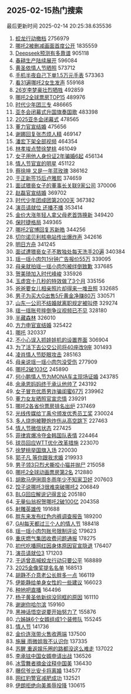 ## 2025-02-15热门搜索 
最后更新时间 2025-02-14 20:25:38.635536 
1. [蛟龙行动撤档](https://s.weibo.com/weibo?q=%E8%9B%9F%E9%BE%99%E8%A1%8C%E5%8A%A8%E6%92%A4%E6%A1%A3&t=31&band_rank=1&Refer=top) 2756979
1. [哪吒2被删减画面首度公开](https://s.weibo.com/weibo?q=%23%E5%93%AA%E5%90%922%E8%A2%AB%E5%88%A0%E5%87%8F%E7%94%BB%E9%9D%A2%E9%A6%96%E5%BA%A6%E5%85%AC%E5%BC%80%23&t=31&band_rank=1&Refer=top) 1835559
1. [Deepseek预测有多靠谱](https://s.weibo.com/weibo?q=%23Deepseek%E9%A2%84%E6%B5%8B%E6%9C%89%E5%A4%9A%E9%9D%A0%E8%B0%B1%23&t=31&band_rank=2&Refer=top) 905118
1. [春耕生产陆续展开](https://s.weibo.com/weibo?q=%23%E6%98%A5%E8%80%95%E7%94%9F%E4%BA%A7%E9%99%86%E7%BB%AD%E5%B1%95%E5%BC%80%23&t=31&band_rank=3&Refer=top) 596084
1. [黄圣依情人节晒照](https://s.weibo.com/weibo?q=%23%E9%BB%84%E5%9C%A3%E4%BE%9D%E6%83%85%E4%BA%BA%E8%8A%82%E6%99%92%E7%85%A7%23&t=31&band_rank=4&Refer=top) 573712
1. [手机半夜自己下单1.5万元手表](https://s.weibo.com/weibo?q=%23%E6%89%8B%E6%9C%BA%E5%8D%8A%E5%A4%9C%E8%87%AA%E5%B7%B1%E4%B8%8B%E5%8D%951.5%E4%B8%87%E5%85%83%E6%89%8B%E8%A1%A8%23&t=31&band_rank=2&Refer=top) 573363
1. [看31遍哪吒2女生发声](https://s.weibo.com/weibo?q=%23%E7%9C%8B31%E9%81%8D%E5%93%AA%E5%90%922%E5%A5%B3%E7%94%9F%E5%8F%91%E5%A3%B0%23&t=31&band_rank=5&Refer=top) 559168
1. [26岁李梦豪壮烈牺牲](https://s.weibo.com/weibo?q=%2326%E5%B2%81%E6%9D%8E%E6%A2%A6%E8%B1%AA%E5%A3%AE%E7%83%88%E7%89%BA%E7%89%B2%23&t=31&band_rank=17&Refer=top) 492859
1. [哪吒2全球票房TOP15](https://s.weibo.com/weibo?q=%23%E5%93%AA%E5%90%922%E5%85%A8%E7%90%83%E7%A5%A8%E6%88%BFTOP15%23&t=31&band_rank=7&Refer=top) 489976
1. [时代少年团三专](https://s.weibo.com/weibo?q=%23%E6%97%B6%E4%BB%A3%E5%B0%91%E5%B9%B4%E5%9B%A2%E4%B8%89%E4%B8%93%23&t=31&band_rank=8&Refer=top) 486665
1. [亚冬会闭幕式升国旗奏国歌](https://s.weibo.com/weibo?q=%23%E4%BA%9A%E5%86%AC%E4%BC%9A%E9%97%AD%E5%B9%95%E5%BC%8F%E5%8D%87%E5%9B%BD%E6%97%97%E5%A5%8F%E5%9B%BD%E6%AD%8C%23&t=31&band_rank=9&Refer=top) 483398
1. [2025亚冬会闭幕式](https://s.weibo.com/weibo?q=%232025%E4%BA%9A%E5%86%AC%E4%BC%9A%E9%97%AD%E5%B9%95%E5%BC%8F%23&t=31&band_rank=10&Refer=top) 478565
1. [董力官宣结婚](https://s.weibo.com/weibo?q=%23%E8%91%A3%E5%8A%9B%E5%AE%98%E5%AE%A3%E7%BB%93%E5%A9%9A%23&t=31&band_rank=11&Refer=top) 475656
1. [谢娜回复张杰烦人精](https://s.weibo.com/weibo?q=%23%E8%B0%A2%E5%A8%9C%E5%9B%9E%E5%A4%8D%E5%BC%A0%E6%9D%B0%E7%83%A6%E4%BA%BA%E7%B2%BE%23&t=31&band_rank=12&Refer=top) 469147
1. [潘宏下架全部视频](https://s.weibo.com/weibo?q=%23%E6%BD%98%E5%AE%8F%E4%B8%8B%E6%9E%B6%E5%85%A8%E9%83%A8%E8%A7%86%E9%A2%91%23&t=31&band_rank=13&Refer=top) 464354
1. [林孝埈点赞徐梦桃](https://s.weibo.com/weibo?q=%E6%9E%97%E5%AD%9D%E5%9F%88%E7%82%B9%E8%B5%9E%E5%BE%90%E6%A2%A6%E6%A1%83&t=31&band_rank=14&Refer=top) 461049
1. [女子用他人身份证2年骗婚6起](https://s.weibo.com/weibo?q=%23%E5%A5%B3%E5%AD%90%E7%94%A8%E4%BB%96%E4%BA%BA%E8%BA%AB%E4%BB%BD%E8%AF%812%E5%B9%B4%E9%AA%97%E5%A9%9A6%E8%B5%B7%23&t=31&band_rank=15&Refer=top) 456134
1. [情人节官宣的明星](https://s.weibo.com/weibo?q=%23%E6%83%85%E4%BA%BA%E8%8A%82%E5%AE%98%E5%AE%A3%E7%9A%84%E6%98%8E%E6%98%9F%23&t=31&band_rank=7&Refer=top) 451122
1. [蔡徐坤 又是一年蓝玫瑰](https://s.weibo.com/weibo?q=%E8%94%A1%E5%BE%90%E5%9D%A4%20%E5%8F%88%E6%98%AF%E4%B8%80%E5%B9%B4%E8%93%9D%E7%8E%AB%E7%91%B0&t=31&band_rank=18&Refer=top) 386162
1. [于正新签15后卢雅熙](https://s.weibo.com/weibo?q=%23%E4%BA%8E%E6%AD%A3%E6%96%B0%E7%AD%BE15%E5%90%8E%E5%8D%A2%E9%9B%85%E7%86%99%23&t=31&band_rank=19&Refer=top) 374659
1. [面试猥亵女子的董事长关联9家公司](https://s.weibo.com/weibo?q=%23%E9%9D%A2%E8%AF%95%E7%8C%A5%E4%BA%B5%E5%A5%B3%E5%AD%90%E7%9A%84%E8%91%A3%E4%BA%8B%E9%95%BF%E5%85%B3%E8%81%949%E5%AE%B6%E5%85%AC%E5%8F%B8%23&t=31&band_rank=20&Refer=top) 370006
1. [赵磊官宣结婚](https://s.weibo.com/weibo?q=%23%E8%B5%B5%E7%A3%8A%E5%AE%98%E5%AE%A3%E7%BB%93%E5%A9%9A%23&t=31&band_rank=6&Refer=top) 369702
1. [时代少年团成团第2000天](https://s.weibo.com/weibo?q=%23%E6%97%B6%E4%BB%A3%E5%B0%91%E5%B9%B4%E5%9B%A2%E6%88%90%E5%9B%A2%E7%AC%AC2000%E5%A4%A9%23&t=31&band_rank=44&Refer=top) 367382
1. [演员请就位 还播不播](https://s.weibo.com/weibo?q=%E6%BC%94%E5%91%98%E8%AF%B7%E5%B0%B1%E4%BD%8D%20%E8%BF%98%E6%92%AD%E4%B8%8D%E6%92%AD&t=31&band_rank=23&Refer=top) 353414
1. [金价大涨年轻人拿父母老首饰换新](https://s.weibo.com/weibo?q=%23%E9%87%91%E4%BB%B7%E5%A4%A7%E6%B6%A8%E5%B9%B4%E8%BD%BB%E4%BA%BA%E6%8B%BF%E7%88%B6%E6%AF%8D%E8%80%81%E9%A6%96%E9%A5%B0%E6%8D%A2%E6%96%B0%23&t=31&band_rank=4&Refer=top) 349420
1. [保时捷格局](https://s.weibo.com/weibo?q=%23%E4%BF%9D%E6%97%B6%E6%8D%B7%E6%A0%BC%E5%B1%80%23&t=31&band_rank=5&Refer=top) 349365
1. [哪吒2官博回复苏新皓](https://s.weibo.com/weibo?q=%23%E5%93%AA%E5%90%922%E5%AE%98%E5%8D%9A%E5%9B%9E%E5%A4%8D%E8%8B%8F%E6%96%B0%E7%9A%93%23&t=31&band_rank=8&Refer=top) 344256
1. [切尔诺贝利核电站传出爆炸声](https://s.weibo.com/weibo?q=%23%E5%88%87%E5%B0%94%E8%AF%BA%E8%B4%9D%E5%88%A9%E6%A0%B8%E7%94%B5%E7%AB%99%E4%BC%A0%E5%87%BA%E7%88%86%E7%82%B8%E5%A3%B0%23&t=31&band_rank=9&Refer=top) 342616
1. [明日方舟](https://s.weibo.com/weibo?q=%E6%98%8E%E6%97%A5%E6%96%B9%E8%88%9F&t=31&band_rank=10&Refer=top) 341245
1. [面试遭猥亵女子不敢独处每天洗手20遍](https://s.weibo.com/weibo?q=%23%E9%9D%A2%E8%AF%95%E9%81%AD%E7%8C%A5%E4%BA%B5%E5%A5%B3%E5%AD%90%E4%B8%8D%E6%95%A2%E7%8B%AC%E5%A4%84%E6%AF%8F%E5%A4%A9%E6%B4%97%E6%89%8B20%E9%81%8D%23&t=31&band_rank=11&Refer=top) 340384
1. [瑶一瑶小肉包1分钟广告报价55万](https://s.weibo.com/weibo?q=%23%E7%91%B6%E4%B8%80%E7%91%B6%E5%B0%8F%E8%82%89%E5%8C%851%E5%88%86%E9%92%9F%E5%B9%BF%E5%91%8A%E6%8A%A5%E4%BB%B755%E4%B8%87%23&t=31&band_rank=12&Refer=top) 339095
1. [母亲就拍瑶一瑶小肉包被绊倒致歉](https://s.weibo.com/weibo?q=%23%E6%AF%8D%E4%BA%B2%E5%B0%B1%E6%8B%8D%E7%91%B6%E4%B8%80%E7%91%B6%E5%B0%8F%E8%82%89%E5%8C%85%E8%A2%AB%E7%BB%8A%E5%80%92%E8%87%B4%E6%AD%89%23&t=31&band_rank=13&Refer=top) 337685
1. [贺美琦加入时代峰峻](https://s.weibo.com/weibo?q=%23%E8%B4%BA%E7%BE%8E%E7%90%A6%E5%8A%A0%E5%85%A5%E6%97%B6%E4%BB%A3%E5%B3%B0%E5%B3%BB%23&t=31&band_rank=14&Refer=top) 335926
1. [玉虚宫十几秒的特效做了3个月](https://s.weibo.com/weibo?q=%23%E7%8E%89%E8%99%9A%E5%AE%AB%E5%8D%81%E5%87%A0%E7%A7%92%E7%9A%84%E7%89%B9%E6%95%88%E5%81%9A%E4%BA%863%E4%B8%AA%E6%9C%88%23&t=31&band_rank=15&Refer=top) 335156
1. [爸爸要女儿相亲照片却得来一堆丑照](https://s.weibo.com/weibo?q=%23%E7%88%B8%E7%88%B8%E8%A6%81%E5%A5%B3%E5%84%BF%E7%9B%B8%E4%BA%B2%E7%85%A7%E7%89%87%E5%8D%B4%E5%BE%97%E6%9D%A5%E4%B8%80%E5%A0%86%E4%B8%91%E7%85%A7%23&t=31&band_rank=16&Refer=top) 332685
1. [男子为买大G出售5斤黄金净赚80万](https://s.weibo.com/weibo?q=%23%E7%94%B7%E5%AD%90%E4%B8%BA%E4%B9%B0%E5%A4%A7G%E5%87%BA%E5%94%AE5%E6%96%A4%E9%BB%84%E9%87%91%E5%87%80%E8%B5%9A80%E4%B8%87%23&t=31&band_rank=18&Refer=top) 330571
1. [山东一公司不结婚就离职规定被叫停](https://s.weibo.com/weibo?q=%23%E5%B1%B1%E4%B8%9C%E4%B8%80%E5%85%AC%E5%8F%B8%E4%B8%8D%E7%BB%93%E5%A9%9A%E5%B0%B1%E7%A6%BB%E8%81%8C%E8%A7%84%E5%AE%9A%E8%A2%AB%E5%8F%AB%E5%81%9C%23&t=31&band_rank=19&Refer=top) 329274
1. [瑶一瑶账号摔倒争议视频已不见](https://s.weibo.com/weibo?q=%23%E7%91%B6%E4%B8%80%E7%91%B6%E8%B4%A6%E5%8F%B7%E6%91%94%E5%80%92%E4%BA%89%E8%AE%AE%E8%A7%86%E9%A2%91%E5%B7%B2%E4%B8%8D%E8%A7%81%23&t=31&band_rank=20&Refer=top) 328180
1. [半藏森林](https://s.weibo.com/weibo?q=%E5%8D%8A%E8%97%8F%E6%A3%AE%E6%9E%97&t=31&band_rank=21&Refer=top) 326010
1. [方力申官宣结婚](https://s.weibo.com/weibo?q=%23%E6%96%B9%E5%8A%9B%E7%94%B3%E5%AE%98%E5%AE%A3%E7%BB%93%E5%A9%9A%23&t=31&band_rank=22&Refer=top) 325422
1. [哪吒](https://s.weibo.com/weibo?q=%E5%93%AA%E5%90%92&t=31&band_rank=23&Refer=top) 320337
1. [不小心误入抓娃娃机的设置界面](https://s.weibo.com/weibo?q=%E4%B8%8D%E5%B0%8F%E5%BF%83%E8%AF%AF%E5%85%A5%E6%8A%93%E5%A8%83%E5%A8%83%E6%9C%BA%E7%9A%84%E8%AE%BE%E7%BD%AE%E7%95%8C%E9%9D%A2&t=31&band_rank=24&Refer=top) 306904
1. [为了活下去公交公司将40座改9座](https://s.weibo.com/weibo?q=%23%E4%B8%BA%E4%BA%86%E6%B4%BB%E4%B8%8B%E5%8E%BB%E5%85%AC%E4%BA%A4%E5%85%AC%E5%8F%B8%E5%B0%8640%E5%BA%A7%E6%94%B99%E5%BA%A7%23&t=31&band_rank=25&Refer=top) 301493
1. [凌肖情人节眨眼攻击](https://s.weibo.com/weibo?q=%E5%87%8C%E8%82%96%E6%83%85%E4%BA%BA%E8%8A%82%E7%9C%A8%E7%9C%BC%E6%94%BB%E5%87%BB&t=31&band_rank=25&Refer=top) 285163
1. [母亲说瑶一瑶小肉包没受伤](https://s.weibo.com/weibo?q=%23%E6%AF%8D%E4%BA%B2%E8%AF%B4%E7%91%B6%E4%B8%80%E7%91%B6%E5%B0%8F%E8%82%89%E5%8C%85%E6%B2%A1%E5%8F%97%E4%BC%A4%23&t=31&band_rank=26&Refer=top) 277909
1. [哪吒2破103亿](https://s.weibo.com/weibo?q=%23%E5%93%AA%E5%90%922%E7%A0%B4103%E4%BA%BF%23&t=31&band_rank=27&Refer=top) 245890
1. [何小鹏情人节为MONA车主现场证婚](https://s.weibo.com/weibo?q=%23%E4%BD%95%E5%B0%8F%E9%B9%8F%E6%83%85%E4%BA%BA%E8%8A%82%E4%B8%BAMONA%E8%BD%A6%E4%B8%BB%E7%8E%B0%E5%9C%BA%E8%AF%81%E5%A9%9A%23&t=31&band_rank=28&Refer=top) 243785
1. [余承恩妈妈终于承认他帅了](https://s.weibo.com/weibo?q=%E4%BD%99%E6%89%BF%E6%81%A9%E5%A6%88%E5%A6%88%E7%BB%88%E4%BA%8E%E6%89%BF%E8%AE%A4%E4%BB%96%E5%B8%85%E4%BA%86&t=31&band_rank=29&Refer=top) 243192
1. [女子冒充优质男诈骗闺蜜67万](https://s.weibo.com/weibo?q=%23%E5%A5%B3%E5%AD%90%E5%86%92%E5%85%85%E4%BC%98%E8%B4%A8%E7%94%B7%E8%AF%88%E9%AA%97%E9%97%BA%E8%9C%9C67%E4%B8%87%23&t=31&band_rank=30&Refer=top) 239962
1. [董力女友晒照官宣恋情](https://s.weibo.com/weibo?q=%23%E8%91%A3%E5%8A%9B%E5%A5%B3%E5%8F%8B%E6%99%92%E7%85%A7%E5%AE%98%E5%AE%A3%E6%81%8B%E6%83%85%23&t=31&band_rank=31&Refer=top) 239291
1. [哪吒2各省份票房排名出炉](https://s.weibo.com/weibo?q=%23%E5%93%AA%E5%90%922%E5%90%84%E7%9C%81%E4%BB%BD%E7%A5%A8%E6%88%BF%E6%8E%92%E5%90%8D%E5%87%BA%E7%82%89%23&t=31&band_rank=28&Refer=top) 237469
1. [光线传媒给丁禹兮颁发优秀员工奖](https://s.weibo.com/weibo?q=%23%E5%85%89%E7%BA%BF%E4%BC%A0%E5%AA%92%E7%BB%99%E4%B8%81%E7%A6%B9%E5%85%AE%E9%A2%81%E5%8F%91%E4%BC%98%E7%A7%80%E5%91%98%E5%B7%A5%E5%A5%96%23&t=31&band_rank=29&Refer=top) 230024
1. [多人烧炮被鞭炮炸伤从高空跳下](https://s.weibo.com/weibo?q=%23%E5%A4%9A%E4%BA%BA%E7%83%A7%E7%82%AE%E8%A2%AB%E9%9E%AD%E7%82%AE%E7%82%B8%E4%BC%A4%E4%BB%8E%E9%AB%98%E7%A9%BA%E8%B7%B3%E4%B8%8B%23&t=31&band_rank=30&Refer=top) 227463
1. [情人节微信状态](https://s.weibo.com/weibo?q=%23%E6%83%85%E4%BA%BA%E8%8A%82%E5%BE%AE%E4%BF%A1%E7%8A%B6%E6%80%81%23&t=31&band_rank=31&Refer=top) 227425
1. [菲律宾爆冷夺金韩国队表情](https://s.weibo.com/weibo?q=%23%E8%8F%B2%E5%BE%8B%E5%AE%BE%E7%88%86%E5%86%B7%E5%A4%BA%E9%87%91%E9%9F%A9%E5%9B%BD%E9%98%9F%E8%A1%A8%E6%83%85%23&t=31&band_rank=32&Refer=top) 224464
1. [球员回应WTT优化改革措施](https://s.weibo.com/weibo?q=%23%E7%90%83%E5%91%98%E5%9B%9E%E5%BA%94WTT%E4%BC%98%E5%8C%96%E6%94%B9%E9%9D%A9%E6%8E%AA%E6%96%BD%23&t=31&band_rank=32&Refer=top) 223070
1. [徐梦桃举国旗入场](https://s.weibo.com/weibo?q=%E5%BE%90%E6%A2%A6%E6%A1%83%E4%B8%BE%E5%9B%BD%E6%97%97%E5%85%A5%E5%9C%BA&t=31&band_rank=33&Refer=top) 220030
1. [郭子凡 等你跟我求婚](https://s.weibo.com/weibo?q=%E9%83%AD%E5%AD%90%E5%87%A1%20%E7%AD%89%E4%BD%A0%E8%B7%9F%E6%88%91%E6%B1%82%E5%A9%9A&t=31&band_rank=34&Refer=top) 219933
1. [男子领3只烈犬撕咬小猫并抛尸](https://s.weibo.com/weibo?q=%23%E7%94%B7%E5%AD%90%E9%A2%863%E5%8F%AA%E7%83%88%E7%8A%AC%E6%92%95%E5%92%AC%E5%B0%8F%E7%8C%AB%E5%B9%B6%E6%8A%9B%E5%B0%B8%23&t=31&band_rank=33&Refer=top) 215058
1. [哪吒2全球动画票房第2名](https://s.weibo.com/weibo?q=%23%E5%93%AA%E5%90%922%E5%85%A8%E7%90%83%E5%8A%A8%E7%94%BB%E7%A5%A8%E6%88%BF%E7%AC%AC2%E5%90%8D%23&t=31&band_rank=35&Refer=top) 212880
1. [胡歌马伊琍周冬雨年少不知家卫好](https://s.weibo.com/weibo?q=%E8%83%A1%E6%AD%8C%E9%A9%AC%E4%BC%8A%E7%90%8D%E5%91%A8%E5%86%AC%E9%9B%A8%E5%B9%B4%E5%B0%91%E4%B8%8D%E7%9F%A5%E5%AE%B6%E5%8D%AB%E5%A5%BD&t=31&band_rank=36&Refer=top) 207603
1. [饺子说哪吒3很难突破哪吒2](https://s.weibo.com/weibo?q=%23%E9%A5%BA%E5%AD%90%E8%AF%B4%E5%93%AA%E5%90%923%E5%BE%88%E9%9A%BE%E7%AA%81%E7%A0%B4%E5%93%AA%E5%90%922%23&t=31&band_rank=34&Refer=top) 206849
1. [BLG回应解说记得言论](https://s.weibo.com/weibo?q=%23BLG%E5%9B%9E%E5%BA%94%E8%A7%A3%E8%AF%B4%E8%AE%B0%E5%BE%97%E8%A8%80%E8%AE%BA%23&t=31&band_rank=35&Refer=top) 205180
1. [无量仙翁祝贺哪吒2破100亿](https://s.weibo.com/weibo?q=%23%E6%97%A0%E9%87%8F%E4%BB%99%E7%BF%81%E7%A5%9D%E8%B4%BA%E5%93%AA%E5%90%922%E7%A0%B4100%E4%BA%BF%23&t=31&band_rank=36&Refer=top) 204358
1. [射雕英雄传](https://s.weibo.com/weibo?q=%E5%B0%84%E9%9B%95%E8%8B%B1%E9%9B%84%E4%BC%A0&t=31&band_rank=37&Refer=top) 191688
1. [胖东来发布红色内裤调查报告](https://s.weibo.com/weibo?q=%23%E8%83%96%E4%B8%9C%E6%9D%A5%E5%8F%91%E5%B8%83%E7%BA%A2%E8%89%B2%E5%86%85%E8%A3%A4%E8%B0%83%E6%9F%A5%E6%8A%A5%E5%91%8A%23&t=31&band_rank=38&Refer=top) 189200
1. [GAI每天都过三个人的情人节](https://s.weibo.com/weibo?q=GAI%E6%AF%8F%E5%A4%A9%E9%83%BD%E8%BF%87%E4%B8%89%E4%B8%AA%E4%BA%BA%E7%9A%84%E6%83%85%E4%BA%BA%E8%8A%82&t=31&band_rank=37&Refer=top) 188418
1. [瑶一瑶小肉包账号限制评论](https://s.weibo.com/weibo?q=%23%E7%91%B6%E4%B8%80%E7%91%B6%E5%B0%8F%E8%82%89%E5%8C%85%E8%B4%A6%E5%8F%B7%E9%99%90%E5%88%B6%E8%AF%84%E8%AE%BA%23&t=31&band_rank=38&Refer=top) 179623
1. [重庆燃气集团收费问题通报](https://s.weibo.com/weibo?q=%23%E9%87%8D%E5%BA%86%E7%87%83%E6%B0%94%E9%9B%86%E5%9B%A2%E6%94%B6%E8%B4%B9%E9%97%AE%E9%A2%98%E9%80%9A%E6%8A%A5%23&t=31&band_rank=39&Refer=top) 178275
1. [初代吃播网红因身体原因官宣隐退](https://s.weibo.com/weibo?q=%23%E5%88%9D%E4%BB%A3%E5%90%83%E6%92%AD%E7%BD%91%E7%BA%A2%E5%9B%A0%E8%BA%AB%E4%BD%93%E5%8E%9F%E5%9B%A0%E5%AE%98%E5%AE%A3%E9%9A%90%E9%80%80%23&t=31&band_rank=40&Refer=top) 176407
1. [演员请就位3](https://s.weibo.com/weibo?q=%E6%BC%94%E5%91%98%E8%AF%B7%E5%B0%B1%E4%BD%8D3&t=31&band_rank=41&Refer=top) 171203
1. [于适曾高喊蛟龙行动只要公平](https://s.weibo.com/weibo?q=%23%E4%BA%8E%E9%80%82%E6%9B%BE%E9%AB%98%E5%96%8A%E8%9B%9F%E9%BE%99%E8%A1%8C%E5%8A%A8%E5%8F%AA%E8%A6%81%E5%85%AC%E5%B9%B3%23&t=31&band_rank=42&Refer=top) 168889
1. [2025金像奖提名名单](https://s.weibo.com/weibo?q=%232025%E9%87%91%E5%83%8F%E5%A5%96%E6%8F%90%E5%90%8D%E5%90%8D%E5%8D%95%23&t=31&band_rank=39&Refer=top) 168513
1. [胡静不介意老公长胖多一点](https://s.weibo.com/weibo?q=%23%E8%83%A1%E9%9D%99%E4%B8%8D%E4%BB%8B%E6%84%8F%E8%80%81%E5%85%AC%E9%95%BF%E8%83%96%E5%A4%9A%E4%B8%80%E7%82%B9%23&t=31&band_rank=40&Refer=top) 166119
1. [伊能静给单身女性的一些建议](https://s.weibo.com/weibo?q=%23%E4%BC%8A%E8%83%BD%E9%9D%99%E7%BB%99%E5%8D%95%E8%BA%AB%E5%A5%B3%E6%80%A7%E7%9A%84%E4%B8%80%E4%BA%9B%E5%BB%BA%E8%AE%AE%23&t=31&band_rank=43&Refer=top) 166023
1. [种地吧直播](https://s.weibo.com/weibo?q=%E7%A7%8D%E5%9C%B0%E5%90%A7%E7%9B%B4%E6%92%AD&t=31&band_rank=44&Refer=top) 164496
1. [杨子黄圣依新综没同框的原因](https://s.weibo.com/weibo?q=%E6%9D%A8%E5%AD%90%E9%BB%84%E5%9C%A3%E4%BE%9D%E6%96%B0%E7%BB%BC%E6%B2%A1%E5%90%8C%E6%A1%86%E7%9A%84%E5%8E%9F%E5%9B%A0&t=31&band_rank=45&Refer=top) 161110
1. [谢谢你哈尔滨](https://s.weibo.com/weibo?q=%23%E8%B0%A2%E8%B0%A2%E4%BD%A0%E5%93%88%E5%B0%94%E6%BB%A8%23&t=31&band_rank=41&Refer=top) 159160
1. [黑神话悟空说要开始努力了](https://s.weibo.com/weibo?q=%23%E9%BB%91%E7%A5%9E%E8%AF%9D%E6%82%9F%E7%A9%BA%E8%AF%B4%E8%A6%81%E5%BC%80%E5%A7%8B%E5%8A%AA%E5%8A%9B%E4%BA%86%23&t=31&band_rank=42&Refer=top) 155876
1. [六姊妹6个女婿组成1个装修队](https://s.weibo.com/weibo?q=%E5%85%AD%E5%A7%8A%E5%A6%B96%E4%B8%AA%E5%A5%B3%E5%A9%BF%E7%BB%84%E6%88%901%E4%B8%AA%E8%A3%85%E4%BF%AE%E9%98%9F&t=31&band_rank=46&Refer=top) 155245
1. [情人节](https://s.weibo.com/weibo?q=%E6%83%85%E4%BA%BA%E8%8A%82&t=31&band_rank=43&Refer=top) 141736
1. [金价连涨带火售收两端](https://s.weibo.com/weibo?q=%23%E9%87%91%E4%BB%B7%E8%BF%9E%E6%B6%A8%E5%B8%A6%E7%81%AB%E5%94%AE%E6%94%B6%E4%B8%A4%E7%AB%AF%23&t=31&band_rank=45&Refer=top) 137500
1. [施展 雨微姐我不认识你](https://s.weibo.com/weibo?q=%E6%96%BD%E5%B1%95%20%E9%9B%A8%E5%BE%AE%E5%A7%90%E6%88%91%E4%B8%8D%E8%AE%A4%E8%AF%86%E4%BD%A0&t=31&band_rank=49&Refer=top) 137335
1. [苏醒 重返娱乐圈的路都没这么难走](https://s.weibo.com/weibo?q=%E8%8B%8F%E9%86%92%20%E9%87%8D%E8%BF%94%E5%A8%B1%E4%B9%90%E5%9C%88%E7%9A%84%E8%B7%AF%E9%83%BD%E6%B2%A1%E8%BF%99%E4%B9%88%E9%9A%BE%E8%B5%B0&t=31&band_rank=46&Refer=top) 137022
1. [李承铉中国女婿申请出战](https://s.weibo.com/weibo?q=%E6%9D%8E%E6%89%BF%E9%93%89%E4%B8%AD%E5%9B%BD%E5%A5%B3%E5%A9%BF%E7%94%B3%E8%AF%B7%E5%87%BA%E6%88%98&t=31&band_rank=47&Refer=top) 136526
1. [冰雪舞者摘金诠释中国美](https://s.weibo.com/weibo?q=%23%E5%86%B0%E9%9B%AA%E8%88%9E%E8%80%85%E6%91%98%E9%87%91%E8%AF%A0%E9%87%8A%E4%B8%AD%E5%9B%BD%E7%BE%8E%23&t=31&band_rank=50&Refer=top) 136430
1. [曝侃爷比安卡将离婚](https://s.weibo.com/weibo?q=%23%E6%9B%9D%E4%BE%83%E7%88%B7%E6%AF%94%E5%AE%89%E5%8D%A1%E5%B0%86%E7%A6%BB%E5%A9%9A%23&t=31&band_rank=48&Refer=top) 134577
1. [网红豹警官减肥成功](https://s.weibo.com/weibo?q=%23%E7%BD%91%E7%BA%A2%E8%B1%B9%E8%AD%A6%E5%AE%98%E5%87%8F%E8%82%A5%E6%88%90%E5%8A%9F%23&t=31&band_rank=49&Refer=top) 132521
1. [伊朗拒绝向美羞辱投降](https://s.weibo.com/weibo?q=%23%E4%BC%8A%E6%9C%97%E6%8B%92%E7%BB%9D%E5%90%91%E7%BE%8E%E7%BE%9E%E8%BE%B1%E6%8A%95%E9%99%8D%23&t=31&band_rank=50&Refer=top) 130615
